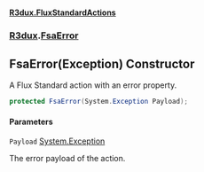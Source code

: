 #### [R3dux.FluxStandardActions](R3dux.FluxStandardActions.md 'R3dux.FluxStandardActions')
### [R3dux](R3dux.FluxStandardActions.md#R3dux 'R3dux').[FsaError](FsaError.md 'R3dux.FsaError')

## FsaError(Exception) Constructor

A Flux Standard action with an error property.

```csharp
protected FsaError(System.Exception Payload);
```
#### Parameters

<a name='R3dux.FsaError.FsaError(System.Exception).Payload'></a>

`Payload` [System.Exception](https://docs.microsoft.com/en-us/dotnet/api/System.Exception 'System.Exception')

The error payload of the action.